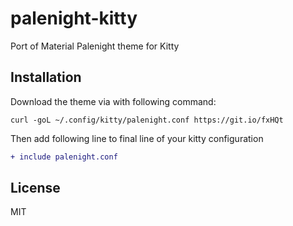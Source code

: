 # palenight-kitty
Port of Material Palenight theme for Kitty

## Installation

Download the theme via with following command: 
```
curl -goL ~/.config/kitty/palenight.conf https://git.io/fxHQt
```

Then add following line to final line of your kitty configuration
```diff
+ include palenight.conf
```

## License 
MIT
